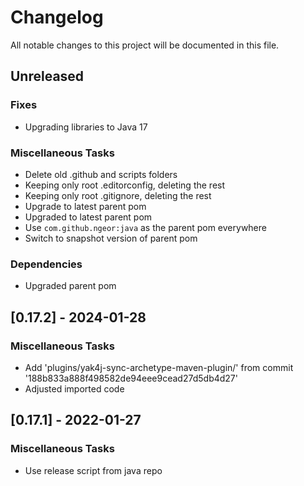 # Changelog

All notable changes to this project will be documented in this file.

## Unreleased

### Fixes

* Upgrading libraries to Java 17

### Miscellaneous Tasks

* Delete old .github and scripts folders
* Keeping only root .editorconfig, deleting the rest
* Keeping only root .gitignore, deleting the rest
* Upgrade to latest parent pom
* Upgraded to latest parent pom
* Use `com.github.ngeor:java` as the parent pom everywhere
* Switch to snapshot version of parent pom

### Dependencies

* Upgraded parent pom

## [0.17.2] - 2024-01-28

### Miscellaneous Tasks

* Add 'plugins/yak4j-sync-archetype-maven-plugin/' from commit '188b833a888f498582de94eee9cead27d5db4d27'
* Adjusted imported code

## [0.17.1] - 2022-01-27

### Miscellaneous Tasks

- Use release script from java repo

<!-- generated by git-cliff -->

